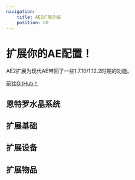 ```yaml
---
navigation:
    title: AE2扩展介绍
    position: 60
---
```


# 扩展你的AE配置！

AE2扩展为现代AE带回了一些1.7.10/1.12.2时期的功能。

[前往GitHub！](https://github.com/GlodBlock/ExtendedAE) 

## 恩特罗水晶系统
<CategoryIndex category="entro system"></CategoryIndex>

## 扩展基础
<CategoryIndex category="extended foundation"></CategoryIndex>

## 扩展设备
<CategoryIndex category="extended devices"></CategoryIndex>

## 扩展物品
<CategoryIndex category="extended items"></CategoryIndex>
